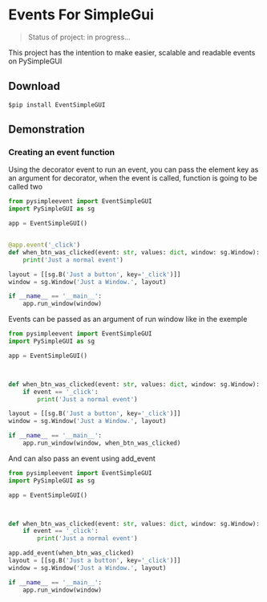 # Events For SimpleGui

> Status of project: in progress...

This project has the intention to make easier, scalable and readable events on PySimpleGUI
## Download
````shell
$pip install EventSimpleGUI
````
## Demonstration

<h3> Creating an event function </h3>

Using the decorator event to run an event, you can pass the element key as an argument for decorator, when the event is called, function is going to be called two

````python
from pysimpleevent import EventSimpleGUI
import PySimpleGUI as sg

app = EventSimpleGUI()


@app.event('_click')
def when_btn_was_clicked(event: str, values: dict, window: sg.Window):
    print('Just a normal event')

layout = [[sg.B('Just a button', key='_click')]]
window = sg.Window('Just a Window.', layout)

if __name__ == '__main__':
    app.run_window(window)
````
Events can be passed as an argument of run window like in the exemple

````python
from pysimpleevent import EventSimpleGUI
import PySimpleGUI as sg

app = EventSimpleGUI()



def when_btn_was_clicked(event: str, values: dict, window: sg.Window):
    if event == '_click':
        print('Just a normal event')

layout = [[sg.B('Just a button', key='_click')]]
window = sg.Window('Just a Window.', layout)

if __name__ == '__main__':
    app.run_window(window, when_btn_was_clicked)
````
And can also pass an event using add_event
````python
from pysimpleevent import EventSimpleGUI
import PySimpleGUI as sg

app = EventSimpleGUI()



def when_btn_was_clicked(event: str, values: dict, window: sg.Window):
    if event == '_click':
        print('Just a normal event')

app.add_event(when_btn_was_clicked)
layout = [[sg.B('Just a button', key='_click')]]
window = sg.Window('Just a Window.', layout)

if __name__ == '__main__':
    app.run_window(window)
````

